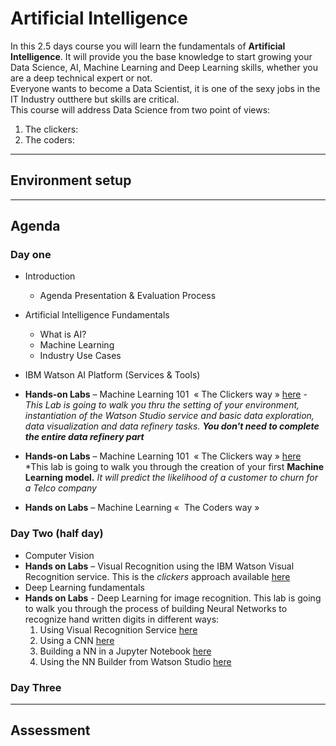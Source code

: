 # Artificial Intelligence

In this 2.5 days course you will learn the fundamentals of **Artificial Intelligence**. It will provide you the base knowledge to start growing your Data Science, AI, Machine Learning and Deep Learning skills, whether you are a deep technical expert or not.  
Everyone wants to become a Data Scientist, it is one of the sexy jobs in the IT Industry outthere but skills are critical.  
This course will address Data Science from two point of views:
1. The clickers:
2. The coders:

---
## Environment setup


---
## Agenda
### Day one
+ Introduction
  + Agenda Presentation & Evaluation Process
+ Artificial Intelligence Fundamentals
  + What is AI?
  + Machine Learning
  + Industry Use Cases
+ IBM Watson AI Platform (Services & Tools)

+ **Hands-on Labs** – Machine Learning 101  « The Clickers way » [here](Labs/DayOneLabs/Lab1-GettingStarted.md) - *This Lab is going to walk you thru the setting of your environment, instantiation of the Watson Studio service and basic data exploration, data visualization and data refinery tasks.* ***You don't need to complete the entire data refinery part***
+ **Hands-on Labs** – Machine Learning 101  « The Clickers way » [here](Labs/DayOneLabs/Lab2-WatsonML_Model_Builder.md) *This lab is going to walk you through the creation of your first **Machine Learning model.** *It will predict the likelihood of a customer to churn for a Telco company*  

+ **Hands on Labs** – Machine Learning «  The Coders way »


### Day Two (half day)
+ Computer Vision
+ **Hands on Labs** – Visual Recognition using the IBM Watson Visual Recognition service. This is the *clickers* approach available [here](Labs/DayTwoLabs/Lab1%20-%20Using%20Visual%20Recognition%20with%20UI/README.md)  
+ Deep Learning fundamentals
+ **Hands on Labs** - Deep Learning for image recognition. This lab is going to walk you through the process of building Neural Networks to recognize hand written digits in different ways:
  1. Using Visual Recognition Service [here](Labs/Lab6-DL_VisualReco/Lab6-DL-Custom_VR/Lab6-Custom_Visual_Reco.md)
  2. Using a CNN [here](Labs/DayTwoLabs/Lab6-DL_VisualReco/Lab6-DL-HandWritten_CNN_ART/README.md)
  3. Building a NN in a Jupyter Notebook [here](Labs/DayTwoLabs/Lab6-DL_VisualReco/Lab6-DL-NN_Notebook/Lab6-DeepLearning_Keras_Notebook.md)
  4. Using the NN Builder from Watson Studio [here](Labs/DayTwoLabs/Lab6-DL_VisualReco/Lab6-DL-NNBuilder/README.md)


### Day Three

---
## Assessment
